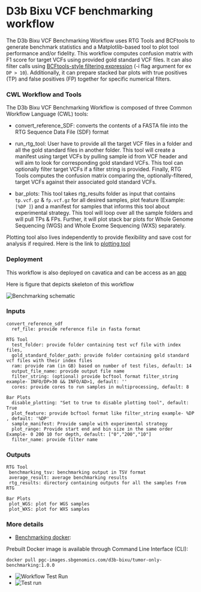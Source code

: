 # D3b Bixu VCF benchmarking workflow

The D3b Bixu VCF Benchmarking Workflow uses RTG Tools and BCFtools to generate benchmark statistics and a Matplotlib-based tool to plot tool performance and/or fidelity. This workflow computes confusion matrix with F1 score for target VCFs using provided gold standard VCF files. It can also filter calls using [BCFtools-style filtering expression](https://samtools.github.io/bcftools/bcftools.html#expressions) (-i flag argument for ex `DP > 10`). Additionally, it can prepare stacked bar plots with true positives (TP) and false positives (FP) together for specific numerical filters.

### CWL Workflow and Tools

The D3b Bixu VCF Benchmarking Workflow is composed of three Common Workflow Language (CWL) tools:

- convert_reference_SDF: converts the contents of a FASTA file into the RTG Sequence Data File (SDF) format

- run_rtg_tool: User have to provide all the target VCF files in a folder and all the gold standard files in another folder. This tool will create a manifest using target VCFs by pulling sample id from VCF header and will aim to look for corresponding gold standard VCFs. This tool can optionally filter target VCFs if a filter string is provided. Finally, RTG Tools computes the confusion matrix comparing the, optionally-filtered, target VCFs against their associated gold standard VCFs.

- bar_plots: This tool takes rtg_results folder as input that contains `tp.vcf.gz` & `fp.vcf.gz` for all desired samples, plot feature (Example: `[%DP ]`) and a manifest for samples that informs this tool about experimental strategy. This tool will loop over all the sample folders and will pull TPs & FPs. Further, it will plot stack bar plots for Whole Genome Sequencing (WGS) and Whole Exome Sequencing (WXS) separately.

Plotting tool also lives independently to provide flexibility and save cost for analysis if required. Here is the link to [plotting tool](https://cavatica.sbgenomics.com/u/d3b-bixu/kf-tumor-only-wf-dev/apps/filter_plotting) 

### Deployment

This workflow is also deployed on cavatica and can be access as an [app](https://cavatica.sbgenomics.com/u/d3b-bixu/kf-tumor-only-wf-dev/apps/benchmarking_RTG_tool) 

Here is figure that depicts skeleton of this workflow

![Benchmarking schematic](https://github.com/kids-first/kfdrc-benchmark/tree/main/docs/Benchmarking_wf_schematic.png)

### Inputs

```
convert_reference_sdf
  ref_file: provide reference file in fasta format

RTG Tool
  test_folder: provide folder containing test vcf file with index files,
  gold_standard_folder_path: provide folder containing gold standard vcf files with their index files
  ram: provide ram (in GB) based on number of test files, default: 14 
  output_file_name: provide output file name
  filter_string: (optional) provide bcftool format filter_string example- INFO/DP>30 && INFO/AD>1, default: ''
  cores: provide cores to run samples in multiprocessing, default: 8

Bar Plots
  disable_plotting: "Set to true to disable plotting tool", default: True
  plot_feature: provide bcftool format like filter_string example- %DP , default: '%DP'
  sample_manifest: Provide sample with experimental strategy
  plot_range: Provide start end and bin size in the same order Example- 0 200 10 for depth, default: ["0","200","10"] 
  filter_name: provide filter name
```

### Outputs
```
RTG Tool 
 benchmarking_tsv: benchmarking output in TSV format
 average_result: average benchmarking results 
 rtg_results: directory containing outputs for all the samples from RTG

Bar Plots 
 plot_WGS: plot for WGS samples 
 plot_WXS: plot for WXS samples
```

### More details

- [Benchmarking docker](https://github.com/d3b-center/bixtools/blob/master/tumor-only-benchmarking/1.0.0/Dockerfile):

Prebuilt Docker image is available through Command Line Interface (CLI):
```
docker pull pgc-images.sbgenomics.com/d3b-bixu/tumor-only-benchmarking:1.0.0
```
- ![Workflow Test Run](https://github.com/kids-first/kfdrc-benchmark/tree/main/docs/Test_run_wf.png) 
- ![Test run](https://github.com/kids-first/kfdrc-benchmark/tree/main/docs/Test_run_plotting_tool.png)
